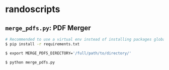 # randoscripts

## `merge_pdfs.py`: PDF Merger

```bash
# Recommended to use a virtual env instead of installing packages globally!
$ pip install -r requirements.txt

$ export MERGE_PDFS_DIRECTORY='/full/path/to/directory/'

$ python merge_pdfs.py
```
